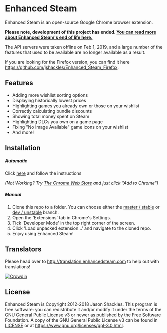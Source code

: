 Enhanced Steam
==============

Enhanced Steam is an open-source Google Chrome browser extension.  

**Please note, development of this project has ended.  [You can read more about Enhanced Steam's end of life here.](http://www.enhancedsteam.com/blog/?p=256)**

The API servers were taken offline on Feb 1, 2019, and a large number of the features that used to be available are no longer available as a result.

If you are looking for the Firefox version, you can find it here
https://github.com/jshackles/Enhanced_Steam_Firefox.

Features
------------

* Adding more wishlist sorting options
* Displaying historically lowest prices
* Highlighting games you already own or those on your wishlist
* Correctly calculating bundle discounts
* Showing total money spent on Steam
* Highlighting DLCs you own on a game page
* Fixing "No Image Available" game icons on your wishlist
* And more!

Installation
------------

##### Automatic
Click [here](https://www.enhancedsteam.com/download/) and follow the instructions

_(Not Working? Try [The Chrome Web Store](https://chrome.google.com/webstore/detail/enhanced-steam/okadibdjfemgnhjiembecghcbfknbfhg) and just click "Add to Chrome")_

##### Manual
1. Clone this repo to a folder. You can choose either the [master / stable](https://github.com/jshackles/Enhanced_Steam/tree/master) or [dev / unstable](https://github.com/jshackles/Enhanced_Steam/tree/dev) branch.
2. Open the 'Extensions' tab in Chrome's Settings.
3. Tick 'Developer Mode' in the top right corner of the screen.
4. Click 'Load unpacked extension...' and navigate to the cloned repo.
5. Enjoy using Enhanced Steam!

Translators
-------

Please head over to http://translation.enhancedsteam.com to help out with translations!

[![Crowdin](https://d322cqt584bo4o.cloudfront.net/enhanced-steam/localized.svg)](http://translation.enhancedsteam.com)

License
-------

Enhanced Steam is Copyright 2012-2018 Jason Shackles.  This program is free software: you can redistribute it and/or modify it under the terms of the GNU General Public License v3 or newer as published by the Free Software Foundation.  A copy of the GNU General Public License v3 can be found in [LICENSE](LICENSE) or at https://www.gnu.org/licenses/gpl-3.0.html.
